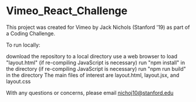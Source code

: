 # Vimeo_React_Challenge

This project was created for Vimeo by Jack Nichols (Stanford '19) as part of a Coding Challenge.

To run locally:

download the repository to a local directory
use a web browser to load "layout.html"
(if re-compiling JavaScript is necessary) run "npm install" in the directory
(if re-compiling JavaScript is necessary) run "npm run build" in the directory
The main files of interest are layout.html, layout.jsx, and layout.css

With any questions or concerns, please email nichoj10@stanford.edu
